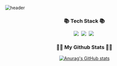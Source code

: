 ![header](https://capsule-render.vercel.app/api?type=waving&color=auto&height=300&section=header&text=LeeDongYull&fontSize=90)

<h3 align="center">📚 Tech Stack 📚</h3>
<p align="center">
  <img src="https://img.shields.io/badge/VisualStudio-#5C2D91?style=flat-square&logo=Visual Studio Code&logoColor=white"/></a>&nbsp
  <img src="https://img.shields.io/badge/VScode-#007ACC?style=flat-square&logo=Visual Studio&logoColor=white"/></a>&nbsp
  <img src="https://img.shields.io/badge/Mysql-E6B91E?style=flat-square&logo=MySql&logoColor=white"/></a>&nbsp 
</p>


<h3 align="center">👩‍💻 My Github Stats 👩‍💻</h3>
<div align="center">

[![Anurag's GitHub stats](https://github-readme-stats.vercel.app/api?username=hyeinisfree&hide_title=true&show_icons=true&include_all_commits=true&disable_animations=true&theme=vue)](https://github.com/anuraghazra/github-readme-stats)
</div>
